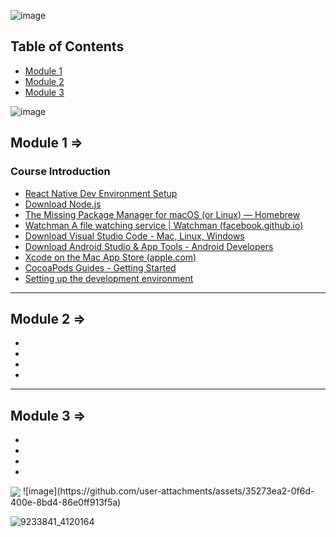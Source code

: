 ![image](https://github.com/user-attachments/assets/ad54df04-ca6a-42cd-9a8c-c15b4a499c13)

## Table of Contents

- [Module 1](#module-1-)
- [Module 2](#module-2-)
- [Module 3](#module-3-)

![image](https://github.com/user-attachments/assets/aeec10c1-4bc0-464f-b672-431bcaaf4067)

## Module 1 =>

### Course Introduction

- [React Native Dev Environment Setup](https://reactnative.dev/docs/environment-setup)
- [Download Node.js](https://nodejs.org/en/download/)
- [The Missing Package Manager for macOS (or Linux) — Homebrew](https://brew.sh/)
- [Watchman A file watching service | Watchman (facebook.github.io)](https://facebook.github.io/watchman/)
- [Download Visual Studio Code - Mac, Linux, Windows](https://code.visualstudio.com/Download)
- [Download Android Studio & App Tools - Android Developers](https://developer.android.com/studio)
- [Xcode on the Mac App Store (apple.com)](https://apps.apple.com/us/app/xcode/id497799835?mt=12)
- [CocoaPods Guides - Getting Started](https://guides.cocoapods.org/using/getting-started.html)
- [Setting up the development environment](https://reactnative.dev/docs/environment-setup)

---

## Module 2 =>

- []()
- []()
- []()
- []()


---

## Module 3 =>

- []()
- []()
- []()
- []()

<img align="center" src="https://github.com/user-attachments/assets/35273ea2-0f6d-400e-8bd4-86e0ff913f5a"/>
![image](https://github.com/user-attachments/assets/35273ea2-0f6d-400e-8bd4-86e0ff913f5a)

![9233841_4120164](https://github.com/user-attachments/assets/e182d0f4-0e38-4c4f-ada1-77bae4bd9085)
